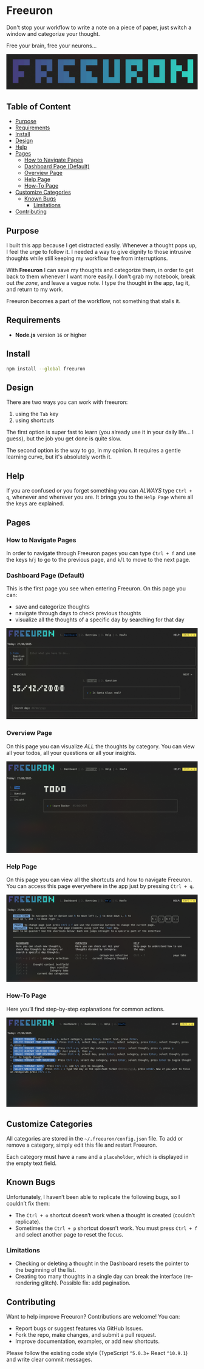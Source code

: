 # Freeuron

Don't stop your workflow to write a note on a piece of paper, just switch a window and categorize your thought.

Free your brain, free your neurons...

![freeuron-logo](https://github.com/Filippo-Dembech/Freeuron/blob/main/static/freeuron-logo.png)

## Table of Content

- [Purpose](#purpose)
- [Requirements](#requirements)
- [Install](#install)
- [Design](#design)
- [Help](#help)
- [Pages](#pages)
  - [How to Navigate Pages](#how-to-navigate-pages)
  - [Dashboard Page (Default)](#dashboard-page-default)
  - [Overview Page](#overview-page)
  - [Help Page](#help-page)
  - [How-To Page](#how-to-page)
- [Customize Categories](#customize-categories)
  - [Known Bugs](#known-bugs)
    - [Limitations](#limitations)
- [Contributing](#contributing)

## Purpose

I built this app because I get distracted easily. Whenever a thought pops up, I feel the urge to follow it. I needed a way to give dignity to those intrusive thoughts while still keeping my workflow free from interruptions.

With **Freeuron** I can save my thoughts and categorize them, in order to get back to them whenever I want more easily. I don't grab my notebook, break out _the zone_, and leave a vague note. I type the thought in the app, tag it, and return to my work.

Freeuron becomes a part of the workflow, not something that stalls it.

## Requirements

- **Node.js** version `16` or higher

## Install

```bash
npm install --global freeuron
```

## Design

There are two ways you can work with freeuron:

1. using the `Tab` key
2. using shortcuts

The first option is super fast to learn (you already use it in your daily life... I guess), but the job you get done is quite slow.

The second option is the way to go, in my opinion. It requires a gentle learning curve, but it's absolutely worth it.

## Help

If you are confused or you forget something you can _ALWAYS_ type `Ctrl + q`, whenever and wherever you are. It brings you to the `Help Page` where all the keys are explained.

## Pages

### How to Navigate Pages

In order to navigate through Freeuron pages you can type `Ctrl + f` and use the keys `h`/`j` to go to the previous page, and `k`/`l` to move to the next page.

### Dashboard Page (Default)

This is the first page you see when entering Freeuron. On this page you can:

- save and categorize thoughts
- navigate through days to check previous thoughts
- visualize all the thoughts of a specific day by searching for that day

![dashboard-page](./static/dashboard-page.png)

### Overview Page

On this page you can visualize _ALL_ the thoughts by category. You can view all your todos, all your questions or all your insights.

![overview-page](./static/overview-page.png)

### Help Page

On this page you can view all the shortcuts and how to navigate Freeuron. You can access this page everywhere in the app just by pressing `Ctrl + q`.

![help-page](./static/help-page.png)

### How-To Page

Here you’ll find step-by-step explanations for common actions.

![howto-page](./static/howto-page.png)

## Customize Categories

All categories are stored in the `~/.freeuron/config.json` file. To add or remove a category, simply edit this file and restart Freeuron.

Each category must have a `name` and a `placeholder`, which is displayed in the empty text field.

## Known Bugs

Unfortunately, I haven’t been able to replicate the following bugs, so I couldn’t fix them:

- The `Ctrl + o` shortcut doesn’t work when a thought is created (couldn’t replicate).
- Sometimes the `Ctrl + p` shortcut doesn’t work. You must press `Ctrl + f` and select another page to reset the focus.

### Limitations

- Checking or deleting a thought in the Dashboard resets the pointer to the beginning of the list.
- Creating too many thoughts in a single day can break the interface (re-rendering glitch). Possible fix: add pagination.

## Contributing

Want to help improve Freeuron? Contributions are welcome! You can:

- Report bugs or suggest features via GitHub Issues.
- Fork the repo, make changes, and submit a pull request.
- Improve documentation, examples, or add new shortcuts.

Please follow the existing code style (TypeScript `^5.0.3`+ React `^10.9.1`) and write clear commit messages.
